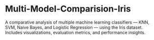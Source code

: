 # Multi-Model-Comparision-Iris
A comparative analysis of multiple machine learning classifiers — KNN, SVM, Naive Bayes, and Logistic Regression — using the Iris dataset. Includes visualizations, evaluation metrics, and performance insights.
